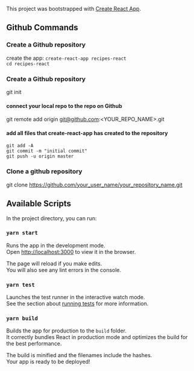 This project was bootstrapped with [Create React App](https://github.com/facebook/create-react-app).

## Github Commands

### Create a Github repository

create the app:
`create-react-app recipes-react`<br>
`cd recipes-react`

### Create a Github repository

git init

#### connect your local repo to the repo on Github

git remote add origin git@github.com:<YOUR_REPO_NAME>.git

#### add all files that create-react-app has created to the repository

    git add -A
    git commit -m "initial commit"
    git push -u origin master

### Clone a github repository

git clone https://github.com/your_user_name/your_repository_name.git

## Available Scripts

In the project directory, you can run:

### `yarn start`

Runs the app in the development mode.<br />
Open [http://localhost:3000](http://localhost:3000) to view it in the browser.

The page will reload if you make edits.<br />
You will also see any lint errors in the console.

### `yarn test`

Launches the test runner in the interactive watch mode.<br />
See the section about [running tests](https://facebook.github.io/create-react-app/docs/running-tests) for more information.

### `yarn build`

Builds the app for production to the `build` folder.<br />
It correctly bundles React in production mode and optimizes the build for the best performance.

The build is minified and the filenames include the hashes.<br />
Your app is ready to be deployed!
